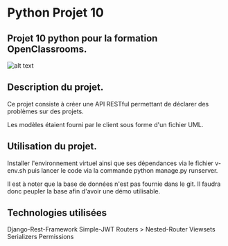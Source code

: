 # Python Projet 10

## Projet 10 python pour la formation OpenClassrooms.

![alt text](https://user.oc-static.com/upload/2020/09/22/16007803099977_P8%20%281%29.png "Logo SoftDesk")

## Description du projet.

 Ce projet consiste à créer une API RESTful permettant de déclarer des problèmes sur des projets. 
 
 Les modèles étaient fourni par le client sous forme d'un fichier UML.
 
 ## Utilisation du projet.
 
 Installer l'environnement virtuel ainsi que ses dépendances via le fichier v-env.sh puis lancer le code via la commande python manage.py runserver.
 
 Il est à noter que la base de données n'est pas fournie dans le git. Il faudra donc peupler la base afin d'avoir une démo utilisable.

## Technologies utilisées

Django-Rest-Framework
Simple-JWT
Routers > Nested-Router
Viewsets
Serializers
Permissions
